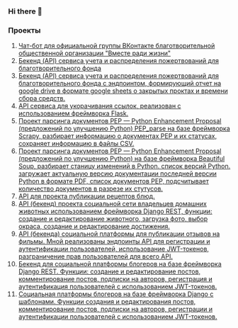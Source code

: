 ### Hi there 👋
### Проекты
1. [Чат-бот для официальной группы ВКонтакте благотворительной общественной организации "Вместе ради жизни"](https://github.com/floks41/together-for-life-vk-bot/blob/master/README.md)
2. [Бекенд (API) сервиса учета и распределения пожертвований для благотворительного фонда](https://github.com/floks41/cat_charity_fund/blob/master/README.md)
3. [Бекенд (API) сервиса учета и распределения пожертвований для благотворительного фонда с эндпоинтом, формирующий отчет на google drive в формате google sheets о закрытых проктах и времени сбора средств.](https://github.com/floks41/QRkot_spreadsheets/blob/main/README.md)
4. [API сервиса для укорачивания ссылок, реализован с использованием фреймворка Flask.](https://github.com/floks41/yacut/blob/master/README.md)
5. [Проект парсинга документов PEP — Python Enhancement Proposal (предложений по улучшению Python) PEP_parse на базе фреймворка Scrapy, разбирает информацию о документах PEP и их статусах, сохраняет информацию в файлы CSV.](https://github.com/floks41/scrapy_parser_pep/blob/main/README.md)
6. [Проект парсинга документов PEP — Python Enhancement Proposal (предложений по улучшению Python) на базе фреймворка Beautiful Soup, разбирает станицу изменений в Python. список версий Python. загружает актуальную версию документации последней версии Python в формате PDF, список документов PEP, подсчитывает количество документов в разрезе их стутусов.](https://github.com/floks41/bs4_parser_pep/blob/master/README.md)
7. [API для проекта публикации рецептов блюд.](https://github.com/floks41/foodgram/blob/master/README.md)
8. [API (бекенд) проекта социальной сети владельцев домашних животных использованием фреймворка Django REST, функции: создание и редактирование животного, загрузка фото, выбор окраса, создание и редактирование достижения.](https://github.com/floks41/kittygram_final/blob/main/README.md)
9. [API (бекенда) социальной платформы для публикации отзывов на фильмы. Мной реализованы эндпоинты API для регистрации и аутентификации пользователей, использование JWT-токенов, разграничение прав пользователей для всего API.](https://github.com/floks41/api_yamdb/blob/master/README.md)
10. [Бекенд для социальной платформы блогеров на базе фреймворка Django REST. Функции: создание и редактирование постов, комментирование постов, подписки на авторов, регистрация и аутентификация пользователей с использованием JWT-токенов.](https://github.com/floks41/api_final_yatube/blob/master/README.md)
11. [Социальная платформы блогеров на базе фреймворка Django с шаблонами. Функции создания и редактирования постов, комментирование постов, подписки на авторов, регистрации и аутентификации пользователей с использованием JWT-токенов.](https://github.com/floks41/hw05_final/blob/master/README.md)
<!--
**floks41/floks41** is a ✨ _special_ ✨ repository because its `README.md` (this file) appears on your GitHub profile.

Here are some ideas to get you started:

- 🔭 I’m currently working on ...
- 🌱 I’m currently learning ...
- 👯 I’m looking to collaborate on ...
- 🤔 I’m looking for help with ...
- 💬 Ask me about ...
- 📫 How to reach me: ...
- 😄 Pronouns: ...
- ⚡ Fun fact: ...
-->
